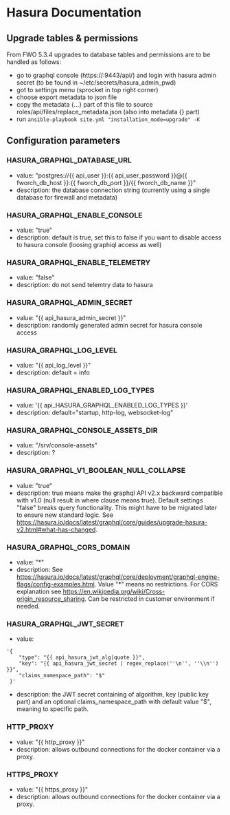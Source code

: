 # Hasura Documentation

## Upgrade tables & permissions

From FWO 5.3.4 upgrades to database tables and permissions are to be handled as follows:

- go to graphql console (https://<ip>:9443/api/) and login with hasura admin secret (to be found in ~/etc/secrets/hasura_admin_pwd)
- got to settings menu (sprocket in top right corner)
- choose export metadata to json file
- copy the metadata {...} part of this file to source roles/api/files/replace_metadata.json (also into metadata {} part)
- run `ansible-playbook site.yml "installation_mode=upgrade" -K`

## Configuration parameters

### HASURA_GRAPHQL_DATABASE_URL
- value: "postgres://{{ api_user }}:{{ api_user_password }}@{{ fworch_db_host }}:{{ fworch_db_port }}/{{ fworch_db_name }}"
- description: the database connection string (currently using a single database for firewall and metadata)

### HASURA_GRAPHQL_ENABLE_CONSOLE
- value:   "true"
- description: default is true, set this to false if you want to disable access to hasura console (loosing graphiql access as well)

### HASURA_GRAPHQL_ENABLE_TELEMETRY
- value: "false"
- description: do not send telemtry data to hasura

### HASURA_GRAPHQL_ADMIN_SECRET
- value: "{{ api_hasura_admin_secret }}"
- description: randomly generated admin secret for hasura console access

### HASURA_GRAPHQL_LOG_LEVEL
- value: "{{ api_log_level }}"
- description: default = info

### HASURA_GRAPHQL_ENABLED_LOG_TYPES
- value: '{{ api_HASURA_GRAPHQL_ENABLED_LOG_TYPES }}'
- description: default="startup, http-log, websocket-log"

### HASURA_GRAPHQL_CONSOLE_ASSETS_DIR
- value: "/srv/console-assets"
- description: ?

### HASURA_GRAPHQL_V1_BOOLEAN_NULL_COLLAPSE
- value: "true"
- description: true means make the graphql API v2.x backward compatible with v1.0 (null result in where clause means true). Default settings "false" breaks query functionality. This might have to be migrated later to ensure new standard logic. See <https://hasura.io/docs/latest/graphql/core/guides/upgrade-hasura-v2.html#what-has-changed>.

### HASURA_GRAPHQL_CORS_DOMAIN
- value: "*"
- description: See https://hasura.io/docs/latest/graphql/core/deployment/graphql-engine-flags/config-examples.html. Value "*" means no restrictions. For CORS explanation see <https://en.wikipedia.org/wiki/Cross-origin_resource_sharing>. Can be restricted in customer environment if needed.

### HASURA_GRAPHQL_JWT_SECRET
- value:
```
'{
    "type": "{{ api_hasura_jwt_alg|quote }}",
    "key": "{{ api_hasura_jwt_secret | regex_replace(''\n'', ''\\n'') }}",
    "claims_namespace_path": "$"
 }'
```
- description: the JWT secret containing of algorithm, key (public key part) and an optional claims_namespace_path with default value "$", meaning to specific path.

### HTTP_PROXY
- value: "{{ http_proxy }}"
- description: allows outbound connections for the docker container via a proxy.

### HTTPS_PROXY
- value: "{{ https_proxy }}"
- description: allows outbound connections for the docker container via a proxy.
